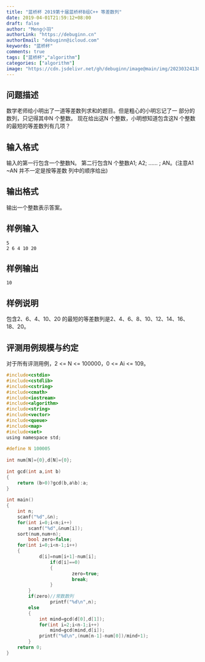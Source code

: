 ```yaml
---
title: "蓝桥杯 2019第十届蓝桥杯B组C++ 等差数列"
date: 2019-04-01T21:59:12+08:00
draft: false
author: "Meng小羽"
authorLink: "https://debuginn.cn"
authorEmail: "debuginn@icloud.com"
keywords: "蓝桥杯"
comments: true
tags: ["蓝桥杯","algorithm"]
categories: ["algorithm"]
image: "https://cdn.jsdelivr.net/gh/debuginn/image@main/img/202303241303887.jpg"
---
```


## 问题描述

数学老师给小明出了一道等差数列求和的题目。但是粗心的小明忘记了一
部分的数列，只记得其中N 个整数。
现在给出这N 个整数，小明想知道包含这N 个整数的最短的等差数列有几项？

## 输入格式

输入的第一行包含一个整数N。
第二行包含N 个整数A1; A2; ...... ; AN。(注意A1 ~AN 并不一定是按等差数
列中的顺序给出)

## 输出格式

输出一个整数表示答案。

## 样例输入

```shell
5
2 6 4 10 20
```

## 样例输出

```shell
10
```

## 样例说明

包含2、6、4、10、20 的最短的等差数列是2、4、6、8、10、12、14、16、
18、20。

## 评测用例规模与约定

对于所有评测用例，2 <= N <= 100000，0 <= Ai <= 109。

```c
#include<cstdio>
#include<cstdlib>
#include<cstring>
#include<cmath>
#include<iostream>
#include<algorithm>
#include<string>
#include<vector>
#include<queue>
#include<map>
#include<set>
using namespace std;
 
#define N 100005
 
int num[N]={0},d[N]={0};
 
int gcd(int a,int b)
{
	return (b>0)?gcd(b,a%b):a;
}
 
int main()
{
	int n;
	scanf("%d",&n);
	for(int i=0;i<n;i++)
		scanf("%d",&num[i]);
	sort(num,num+n);
        bool zero=false;
	for(int i=0;i<n-1;i++)
	{
	        d[i]=num[i+1]-num[i];
                if(d[i]==0)
                {
                        zero=true;
                        break;
                }
        }
        if(zero)//常数数列
                printf("%d\n",n);
        else
        {
	        int mind=gcd(d[0],d[1]);
	        for(int i=2;i<n-1;i++)
		        mind=gcd(mind,d[i]);
	        printf("%d\n",(num[n-1]-num[0])/mind+1);
        }
	return 0;
}
```